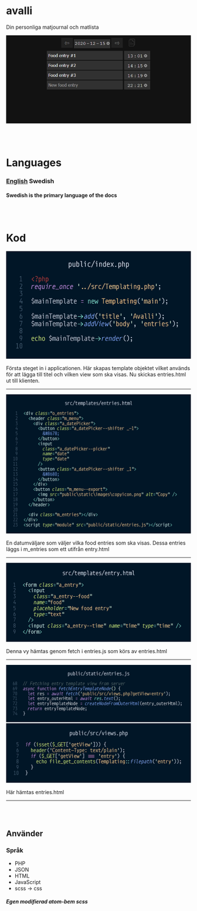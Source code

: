avalli
=

Din personliga matjournal och matlista
<br>

![public/index.php](../screenshots/application/entries-example.png)

<br>
<br>

# Languages

### [English](../../README.md) Swedish
#### Swedish is the primary language of the docs

<br>
<br>

# Kod

![public/index.php](../screenshots/code/public-index.php.png)

Första steget in i applicationen. Här skapas template objektet
vilket används för att lägga till titel och vilken view som ska
visas. Nu skickas entries.html ut till klienten.

---

![src/templates/entries.html](../screenshots/code/src-templates-entries.html.png)

En datumväljare som väljer vilka food entries som ska visas. Dessa
entries läggs i m_entries som ett utifrån entry.html

---

![src/templates/entries.html](../screenshots/code/src-templates-entry.html.png)

Denna vy hämtas genom fetch i entries.js som körs av entries.html

---
![public/static/entry.js](../screenshots/code/public-static-entries.js-68-74.png)![public/src/views.php](../screenshots/code/public-src-views.php.png)

Här hämtas entries.html

---


<br>
<br>

## Använder

### Språk

- PHP
- JSON
- HTML
- JavaScript
- scss -> css

##### Egen modifierad atom-bem scss
